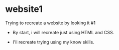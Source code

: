 # website1
Trying to recreate a website by looking it #1


- By start, i will recreate just using HTML and CSS.

- I'll recreate trying using my know skills.
